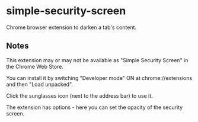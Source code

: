# simple-security-screen
Chrome browser extension to darken a tab's content.

## Notes
This extension may or may not be available as "Simple Security Screen" in the Chrome Web Store.

You can install it by switching "Developer mode" ON at chrome://extensions and then "Load unpacked".

Click the sunglasses icon (next to the address bar) to use it.

The extension has options - here you can set the opacity of the security screen.
